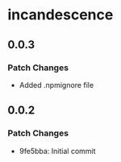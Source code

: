 # incandescence

## 0.0.3

### Patch Changes

- Added .npmignore file

## 0.0.2

### Patch Changes

- 9fe5bba: Initial commit
